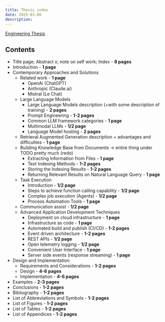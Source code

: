 ```yaml
---
title: Thesis index
date: 2025-03-08
description:
---
```

[Engineering Thesis](../projects/Engineering%20Thesis.md)

## Contents

- Title page; Abstract x; note on self work; Index - **8 pages**
- Introduction - **1 page**
- Contemporary Approaches and Solutions
    - Related work - **1 page**
        - OpenAi (ChatGPT)
        - Anthropic (Claude.ai)
        - Mistral (Le Chat)
	- Large Language Models 
		- Large Language Models description (+with some description of training) - **2 pages**
		- Prompt Engineering - **1-2 pages**
		- Common LLM framework categories - **1 page**
		- Multimodal LLMs - **1/2 page**
		- Language Model hosting - **2 pages**
    - Retrieval Augmented Generation description + advantages and difficulties - **1 page**
	- Building Knowledge Base from Documents -> entire thing under TODO pretty much (redo)
		- Extracting Information from Files - **1 page**
		- Text Indexing Methods - **1-2 pages**
		- Storing the Indexing Results - **1-2 pages**
		- Returning Relevant Results on Natural Language Query - **1 page**
	- Task Execution 
		- Introduction - **1/2 page**
		- Steps to achieve function calling capability - **1/2 page**
		- Complex job execution (Agents) - **1/2 page**
		- Process Automation Tools - **1 page**
	- Communication assist - **1/2 page**
	- Advanced Application Development Techniques 
    	- Deployment on cloud infrastructure - **1 page**
    	- Infrastructure as code - **1 page**
    	- Automated build and publish (CI/CD) - **1-2 pages**
    	- Event driven architecture - **1-2 pages**
		- REST APIs - **1/2 page**
		- Open telemetry logging - **1/2 page**
		- Convenient User Interface - **1 page**
		- Server side events (response streaming) - **1 page**
- Design and Implementation
	- Requirements and Considerations - **1-2 pages**
	- Design - **4-6 pages**
	- Implementation - **4-6 pages**
- Examples - **2-3 pages**
- Conclusions - **1-2 pages**
- Bibliography - **1-2 pages**
- List of Abbreviations and Symbols - **1-2 pages**
- List of Figures - **1-2 pages**
- List of Tables - **1-2 pages**
- List of Appendices - **1-2 pages**
